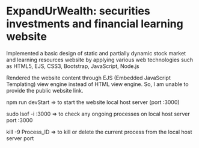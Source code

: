 # ExpandUrWealth: securities investments and financial learning website 

Implemented a basic design of static and partially dynamic stock market and learning resources website by applying various web technologies such as HTML5, EJS, CSS3, Bootstrap, JavaScript, Node.js

Rendered the website content through EJS (Embedded JavaScript Templating) view engine instead of HTML view engine. So, I am unable to provide the public website link.

npm run devStart => to start the website local host server (port :3000)

sudo lsof -i :3000 => to check any ongoing processes on local host server port :3000

kill -9 Process_ID => to kill or delete the current process from the local host server port
